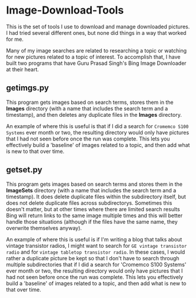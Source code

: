 # Image-Download-Tools

This is the set of tools I use to download and manage downloaded pictures. I had tried several different ones, but none did things in a way that worked for me.

Many of my image searches are related to researching a topic or watching for new pictures related to a topic of interest. To accomplish that, I have built two programs that have Guru Prasad Singh's Bing Image Downloader at their heart.


## getimgs.py

This program gets images based on search terms, stores them in the __Images__ directory (with a name that includes the search term and a timestamp), and then deletes any duplicate files in the __Images__ directory.

An example of where this is useful is that if I did a search for `Cromemco S100 Systems` ever month or two, the resulting directory would only have pictures that I had not seen before once the run was complete. This lets you effectively build a 'baseline' of images related to a topic, and then add what is new to that over time.


## getset.py

This program gets images based on search terms and stores them in the __ImageSets__ directory (with a name that includes the search term and a timestamp). It does delete duplicate files within the subdirectory itself, but does not delete duplicate files across subdirectorys. Sometimes this doesn't matter, but at other times where there are limited search results Bing will return links to the same image multiple times and this will better handle those situations (although if the files have the same name, they overwrite themselves anyway).

An example of where this is useful is if I'm writing a blog that talks about vintage transistor radios, I might want to search for `GE vintage transistor radio` and for `vintage tabletop transistor radio`. In these cases, I would rather a duplicate picture be kept so that I don't have to search through multiple subdirectories that if I did a search for 'Cromemco S100 Systems' ever month or two, the resulting directory would only have pictures that I had not seen before once the run was complete. This lets you effectively build a 'baseline' of images related to a topic, and then add what is new to that over time.


